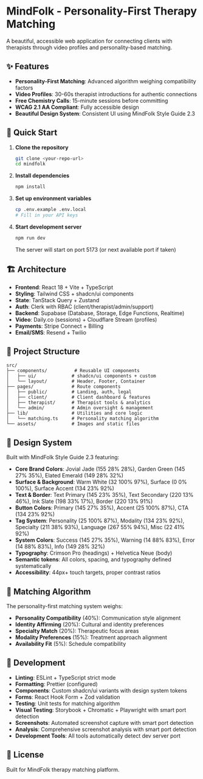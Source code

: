 # MindFolk - Personality-First Therapy Matching

A beautiful, accessible web application for connecting clients with therapists through video profiles and personality-based matching.

## ✨ Features

- **Personality-First Matching**: Advanced algorithm weighing compatibility factors
- **Video Profiles**: 30-60s therapist introductions for authentic connections
- **Free Chemistry Calls**: 15-minute sessions before committing
- **WCAG 2.1 AA Compliant**: Fully accessible design
- **Beautiful Design System**: Consistent UI using MindFolk Style Guide 2.3

## 🚀 Quick Start

1. **Clone the repository**
   ```bash
   git clone <your-repo-url>
   cd mindfolk
   ```

2. **Install dependencies**
   ```bash
   npm install
   ```

3. **Set up environment variables**
   ```bash
   cp .env.example .env.local
   # Fill in your API keys
   ```

4. **Start development server**
   ```bash
   npm run dev
   ```
   The server will start on port 5173 (or next available port if taken)

## 🏗️ Architecture

- **Frontend**: React 18 + Vite + TypeScript
- **Styling**: Tailwind CSS + shadcn/ui components
- **State**: TanStack Query + Zustand
- **Auth**: Clerk with RBAC (client/therapist/admin/support)
- **Backend**: Supabase (Database, Storage, Edge Functions, Realtime)
- **Video**: Daily.co (sessions) + Cloudflare Stream (profiles)
- **Payments**: Stripe Connect + Billing
- **Email/SMS**: Resend + Twilio

## 📁 Project Structure

```
src/
├── components/          # Reusable UI components
│   ├── ui/             # shadcn/ui components + custom
│   └── layout/         # Header, Footer, Container
├── pages/              # Route components
│   ├── public/         # Landing, auth, legal
│   ├── client/         # Client dashboard & features
│   ├── therapist/      # Therapist tools & analytics
│   └── admin/          # Admin oversight & management
├── lib/                # Utilities and core logic
│   └── matching.ts     # Personality matching algorithm
└── assets/             # Images and static files
```

## 🎨 Design System

Built with MindFolk Style Guide 2.3 featuring:
- **Core Brand Colors**: Jovial Jade (155 28% 28%), Garden Green (145 27% 35%), Elated Emerald (149 28% 32%)
- **Surface & Background**: Warm White (32 100% 97%), Surface (0 0% 100%), Surface Accent (134 23% 92%)
- **Text & Border**: Text Primary (145 23% 35%), Text Secondary (220 13% 46%), Ink Slate (198 33% 17%), Border (220 13% 91%)
- **Button Colors**: Primary (145 27% 35%), Accent (25 100% 87%), CTA (134 23% 92%)
- **Tag System**: Personality (25 100% 87%), Modality (134 23% 92%), Specialty (211 38% 93%), Language (267 55% 94%), Misc (22 41% 92%)
- **System Colors**: Success (145 27% 35%), Warning (14 88% 83%), Error (14 88% 83%), Info (149 28% 32%)
- **Typography**: Crimson Pro (headings) + Helvetica Neue (body)
- **Semantic tokens**: All colors, spacing, and typography defined systematically
- **Accessibility**: 44px+ touch targets, proper contrast ratios

## 🧠 Matching Algorithm

The personality-first matching system weighs:
- **Personality Compatibility** (40%): Communication style alignment
- **Identity Affirming** (20%): Cultural and identity preferences
- **Specialty Match** (20%): Therapeutic focus areas
- **Modality Preferences** (15%): Treatment approach alignment
- **Availability Fit** (5%): Schedule compatibility

## 🔧 Development

- **Linting**: ESLint + TypeScript strict mode
- **Formatting**: Prettier (configured)
- **Components**: Custom shadcn/ui variants with design system tokens
- **Forms**: React Hook Form + Zod validation
- **Testing**: Unit tests for matching algorithm
- **Visual Testing**: Storybook + Chromatic + Playwright with smart port detection
- **Screenshots**: Automated screenshot capture with smart port detection
- **Analysis**: Comprehensive screenshot analysis with smart port detection
- **Development Tools**: All tools automatically detect dev server port

## 📝 License

Built for MindFolk therapy matching platform.